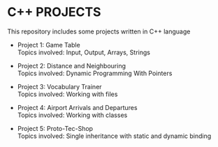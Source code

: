 # C++ PROJECTS

This repository includes some projects written in C++ language

* Project 1: Game Table\
Topics involved: Input, Output, Arrays, Strings

* Project 2: Distance and Neighbouring\
Topics involved: Dynamic Programming With Pointers

* Project 3: Vocabulary Trainer\
Topics involved: Working with files

* Project 4: Airport Arrivals and Departures\
Topics involved: Working with classes

* Project 5: Proto-Tec-Shop\
Topics involved:  Single inheritance with static and dynamic binding



